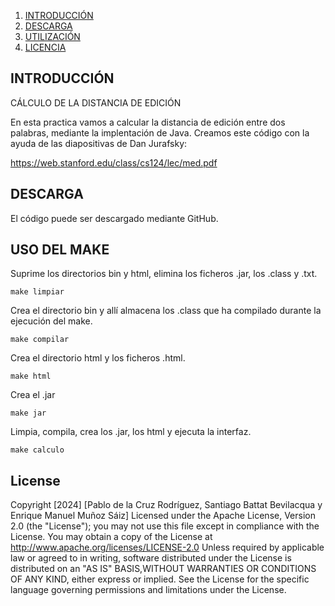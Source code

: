 1. [INTRODUCCIÓN](#introducción)
2. [DESCARGA](#DESCARGA)
3. [UTILIZACIÓN](#uso-del-make)
3. [LICENCIA](#License)




## INTRODUCCIÓN 
CÁLCULO DE LA DISTANCIA DE EDICIÓN

En esta practica vamos a calcular la distancia de edición entre dos palabras, mediante la implentación de Java. Creamos este código con la ayuda de las diapositivas de Dan Jurafsky:

https://web.stanford.edu/class/cs124/lec/med.pdf


## DESCARGA

El código puede ser descargado mediante GitHub.



## USO DEL MAKE


Suprime los directorios bin y html, elimina los ficheros .jar, los .class y .txt.

	make limpiar

Crea el directorio bin y allí almacena los .class que ha compilado durante la ejecución del make.

	make compilar

Crea el directorio html y los ficheros .html.

	make html

Crea el .jar

	make jar

Limpia, compila, crea los .jar, los html y ejecuta la interfaz.

	make calculo

## License

Copyright [2024] [Pablo de la Cruz Rodríguez, Santiago Battat Bevilacqua y Enrique Manuel Muñoz Sáiz] Licensed under the Apache License, Version 2.0 (the "License"); you may not use this file except in compliance with the License. You may obtain a copy of the License at http://www.apache.org/licenses/LICENSE-2.0 Unless required by applicable law or agreed to in writing, software distributed under the License is distributed on an "AS IS" BASIS,WITHOUT WARRANTIES OR CONDITIONS OF ANY KIND, either express or implied. See the License for the specific language governing permissions and limitations under the License.
